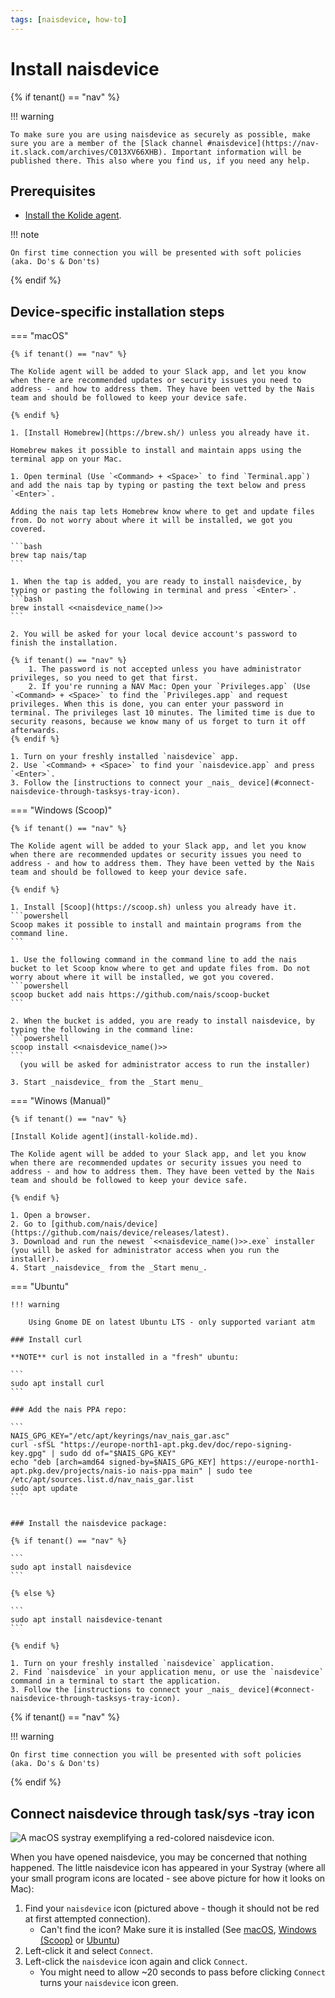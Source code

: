 ```yaml
---
tags: [naisdevice, how-to]
---
```


# Install naisdevice

{% if tenant() == "nav" %}

!!! warning

    To make sure you are using naisdevice as securely as possible, make sure you are a member of the [Slack channel #naisdevice](https://nav-it.slack.com/archives/C013XV66XHB). Important information will be published there. This also where you find us, if you need any help.

## Prerequisites

- [Install the Kolide agent](./install-kolide.md).

!!! note

    On first time connection you will be presented with soft policies (aka. Do's & Don'ts)

{% endif %}

## Device-specific installation steps

=== "macOS"

    {% if tenant() == "nav" %}

    The Kolide agent will be added to your Slack app, and let you know when there are recommended updates or security issues you need to address - and how to address them. They have been vetted by the Nais team and should be followed to keep your device safe.

    {% endif %}

    1. [Install Homebrew](https://brew.sh/) unless you already have it.

    Homebrew makes it possible to install and maintain apps using the terminal app on your Mac.

    1. Open terminal (Use `<Command> + <Space>` to find `Terminal.app`) and add the nais tap by typing or pasting the text below and press `<Enter>`.

    Adding the nais tap lets Homebrew know where to get and update files from. Do not worry about where it will be installed, we got you covered.

    ```bash
    brew tap nais/tap
    ```

    1. When the tap is added, you are ready to install naisdevice, by typing or pasting the following in terminal and press `<Enter>`.
    ```bash
    brew install <<naisdevice_name()>>
    ```

    2. You will be asked for your local device account's password to finish the installation.

    {% if tenant() == "nav" %}
        1. The password is not accepted unless you have administrator privileges, so you need to get that first.
        2. If you're running a NAV Mac: Open your `Privileges.app` (Use `<Command> + <Space>` to find the `Privileges.app` and request privileges. When this is done, you can enter your password in terminal. The privileges last 10 minutes. The limited time is due to security reasons, because we know many of us forget to turn it off afterwards.
    {% endif %}

    1. Turn on your freshly installed `naisdevice` app.
    2. Use `<Command> + <Space>` to find your `naisdevice.app` and press `<Enter>`.
    3. Follow the [instructions to connect your _nais_ device](#connect-naisdevice-through-tasksys-tray-icon).

=== "Windows (Scoop)"

    {% if tenant() == "nav" %}

    The Kolide agent will be added to your Slack app, and let you know when there are recommended updates or security issues you need to address - and how to address them. They have been vetted by the Nais team and should be followed to keep your device safe.

    {% endif %}

    1. Install [Scoop](https://scoop.sh) unless you already have it.
	```powershell
    Scoop makes it possible to install and maintain programs from the command line.
	```

    1. Use the following command in the command line to add the nais bucket to let Scoop know where to get and update files from. Do not worry about where it will be installed, we got you covered.
    ```powershell
    scoop bucket add nais https://github.com/nais/scoop-bucket
    ```

    2. When the bucket is added, you are ready to install naisdevice, by typing the following in the command line:
    ```powershell
    scoop install <<naisdevice_name()>>
    ```
      (you will be asked for administrator access to run the installer)

    3. Start _naisdevice_ from the _Start menu_

=== "Winows (Manual)"

    {% if tenant() == "nav" %}

    [Install Kolide agent](install-kolide.md).

    The Kolide agent will be added to your Slack app, and let you know when there are recommended updates or security issues you need to address - and how to address them. They have been vetted by the Nais team and should be followed to keep your device safe.

    {% endif %}

	1. Open a browser.
	2. Go to [github.com/nais/device](https://github.com/nais/device/releases/latest).
    3. Download and run the newest `<<naisdevice_name()>>.exe` installer (you will be asked for administrator access when you run the installer).
    4. Start _naisdevice_ from the _Start menu_.

=== "Ubuntu"

    !!! warning

        Using Gnome DE on latest Ubuntu LTS - only supported variant atm

    ### Install curl

    **NOTE** curl is not installed in a "fresh" ubuntu:

    ```
    sudo apt install curl
    ```

    ### Add the nais PPA repo:

    ```
    NAIS_GPG_KEY="/etc/apt/keyrings/nav_nais_gar.asc"
    curl -sfSL "https://europe-north1-apt.pkg.dev/doc/repo-signing-key.gpg" | sudo dd of="$NAIS_GPG_KEY"
    echo "deb [arch=amd64 signed-by=$NAIS_GPG_KEY] https://europe-north1-apt.pkg.dev/projects/nais-io nais-ppa main" | sudo tee /etc/apt/sources.list.d/nav_nais_gar.list
    sudo apt update
    ```


    ### Install the naisdevice package:

    {% if tenant() == "nav" %}

    ```
    sudo apt install naisdevice
    ```

    {% else %}

    ```
    sudo apt install naisdevice-tenant
    ```

    {% endif %}

    1. Turn on your freshly installed `naisdevice` application.
    2. Find `naisdevice` in your application menu, or use the `naisdevice` command in a terminal to start the application.
    3. Follow the [instructions to connect your _nais_ device](#connect-naisdevice-through-tasksys-tray-icon).

{% if tenant() == "nav" %}

!!! warning

    On first time connection you will be presented with soft policies (aka. Do's & Don'ts)

{% endif %}

## Connect naisdevice through task/sys -tray icon

![A macOS systray exemplifying a red-colored `naisdevice` icon.](../../../assets/naisdevice-systray-icon.svg)

When you have opened naisdevice, you may be concerned that nothing happened. The little naisdevice icon has appeared in your Systray (where all your small program icons are located - see above picture for how it looks on Mac):

1. Find your `naisdevice` icon (pictured above - though it should not be red at first attempted connection).
    - Can't find the icon? Make sure it is installed (See [macOS](#__tabbed_1_2), [Windows (Scoop)](#__tabbed_1_1) or [Ubuntu](#__tabbed_1_4))
2. Left-click it and select `Connect`.
3. Left-click the `naisdevice` icon again and click `Connect`.
    - You might need to allow ~20 seconds to pass before clicking `Connect` turns your `naisdevice` icon green.
